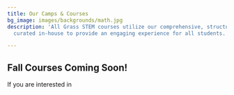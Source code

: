 ```yaml
---
title: Our Camps & Courses
bg_image: images/backgrounds/math.jpg
description: 'All Grass STEM courses utilize our comprehensive, structured curriculum
  curated in-house to provide an engaging experience for all students. '

---
```

## Fall Courses Coming Soon!
If you are interested in 
